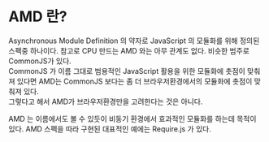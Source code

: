# AMD 란?
Asynchronous Module Definition 의 약자로 JavaScript 의 모듈화를 위해 정의된 스펙중 하나이다. 참고로 CPU 만드는 AMD 와는 아무 관계도 없다. 비슷한 범주로 CommonJS가 있다.  
CommonJS 가 이름 그대로 범용적인 JavaScript 활용을 위한 모듈화에 촛점이 맞춰져 있다면 AMD는 CommonJS 보다는 좀 더 브라우저환경에서의 모듈화에 촛점이 맞춰져 있다.  
그렇다고 해서 AMD가 브라우저환경만을 고려한다는 것은 아니다.  
  
AMD 는 이름에서도 볼 수 있듯이 비동기 환경에서 효과적인 모듈화를 하는데 목적이 있다.
AMD 스펙을 따라 구현된 대표적인 예에는 Require.js 가 있다.
